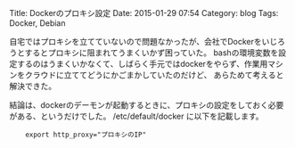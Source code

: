 Title: Dockerのプロキシ設定
Date: 2015-01-29 07:54
Category: blog
Tags: Docker, Debian

自宅ではプロキシを立てていないので問題なかったが、会社でDockerをいじろうとするとプロキシに阻まれてうまくいかず困っていた。
bashの環境変数を設定するのはうまくいかなくて、しばらく手元ではdockerをやらず、作業用マシンをクラウドに立ててどうにかごまかしていたのだけど、
あらためて考えると解決できた。

結論は、dockerのデーモンが起動するときに、プロキシの設定をしておく必要がある、というだけでした。
/etc/default/docker に以下を記載します。

```shell
    export http_proxy="プロキシのIP"
```



